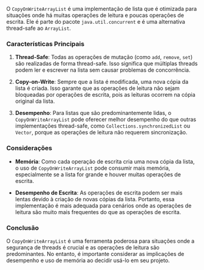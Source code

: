 

O `CopyOnWriteArrayList` é uma implementação de lista que é otimizada para situações onde há muitas operações de leitura e poucas operações de escrita. Ele é parte do pacote `java.util.concurrent` e é uma alternativa thread-safe ao `ArrayList`.

### Características Principais

1. **Thread-Safe**: Todas as operações de mutação (como `add`, `remove`, `set`) são realizadas de forma thread-safe. Isso significa que múltiplas threads podem ler e escrever na lista sem causar problemas de concorrência.

2. **Copy-on-Write**: Sempre que a lista é modificada, uma nova cópia da lista é criada. Isso garante que as operações de leitura não sejam bloqueadas por operações de escrita, pois as leituras ocorrem na cópia original da lista.

3. **Desempenho**: Para listas que são predominantemente lidas, o `CopyOnWriteArrayList` pode oferecer melhor desempenho do que outras implementações thread-safe, como `Collections.synchronizedList` ou `Vector`, porque as operações de leitura não requerem sincronização.

### Considerações

- **Memória**: Como cada operação de escrita cria uma nova cópia da lista, o uso de `CopyOnWriteArrayList` pode consumir mais memória, especialmente se a lista for grande e houver muitas operações de escrita.

- **Desempenho de Escrita**: As operações de escrita podem ser mais lentas devido à criação de novas cópias da lista. Portanto, essa implementação é mais adequada para cenários onde as operações de leitura são muito mais frequentes do que as operações de escrita.

### Conclusão

O `CopyOnWriteArrayList` é uma ferramenta poderosa para situações onde a segurança de threads é crucial e as operações de leitura são predominantes. No entanto, é importante considerar as implicações de desempenho e uso de memória ao decidir usá-lo em seu projeto.